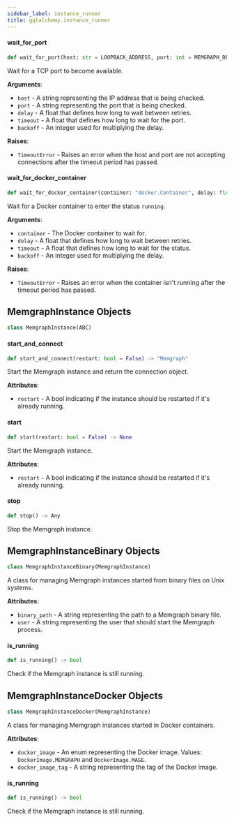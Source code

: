 ```yaml
---
sidebar_label: instance_runner
title: gqlalchemy.instance_runner
---
```


#### wait\_for\_port

```python
def wait_for_port(host: str = LOOPBACK_ADDRESS, port: int = MEMGRAPH_DEFAULT_PORT, delay: float = 0.01, timeout: float = 5.0, backoff: int = 2) -> None
```

Wait for a TCP port to become available.

**Arguments**:

- `host` - A string representing the IP address that is being checked.
- `port` - A string representing the port that is being checked.
- `delay` - A float that defines how long to wait between retries.
- `timeout` - A float that defines how long to wait for the port.
- `backoff` - An integer used for multiplying the delay.
  

**Raises**:

- `TimeoutError` - Raises an error when the host and port are not accepting
  connections after the timeout period has passed.

#### wait\_for\_docker\_container

```python
def wait_for_docker_container(container: "docker.Container", delay: float = 0.01, timeout: float = 5.0, backoff: int = 2) -> None
```

Wait for a Docker container to enter the status `running`.

**Arguments**:

- `container` - The Docker container to wait for.
- `delay` - A float that defines how long to wait between retries.
- `timeout` - A float that defines how long to wait for the status.
- `backoff` - An integer used for multiplying the delay.
  

**Raises**:

- `TimeoutError` - Raises an error when the container isn&#x27;t running after the
  timeout period has passed.

## MemgraphInstance Objects

```python
class MemgraphInstance(ABC)
```

#### start\_and\_connect

```python
def start_and_connect(restart: bool = False) -> "Memgraph"
```

Start the Memgraph instance and return the
connection object.

**Attributes**:

- `restart` - A bool indicating if the instance should be
  restarted if it&#x27;s already running.

#### start

```python
def start(restart: bool = False) -> None
```

Start the Memgraph instance.

**Attributes**:

- `restart` - A bool indicating if the instance should be
  restarted if it&#x27;s already running.

#### stop

```python
def stop() -> Any
```

Stop the Memgraph instance.

## MemgraphInstanceBinary Objects

```python
class MemgraphInstanceBinary(MemgraphInstance)
```

A class for managing Memgraph instances started from binary files on Unix
systems.

**Attributes**:

- `binary_path` - A string representing the path to a Memgraph binary
  file.
- `user` - A string representing the user that should start the Memgraph
  process.

#### is\_running

```python
def is_running() -> bool
```

Check if the Memgraph instance is still running.

## MemgraphInstanceDocker Objects

```python
class MemgraphInstanceDocker(MemgraphInstance)
```

A class for managing Memgraph instances started in Docker containers.

**Attributes**:

- `docker_image` - An enum representing the Docker image. Values:
  `DockerImage.MEMGRAPH` and `DockerImage.MAGE`.
- `docker_image_tag` - A string representing the tag of the Docker image.

#### is\_running

```python
def is_running() -> bool
```

Check if the Memgraph instance is still running.

